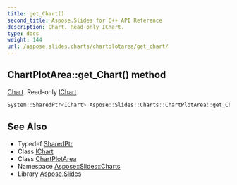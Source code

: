```yaml
---
title: get_Chart()
second_title: Aspose.Slides for C++ API Reference
description: Chart. Read-only IChart.
type: docs
weight: 144
url: /aspose.slides.charts/chartplotarea/get_chart/
---
```

## ChartPlotArea::get_Chart() method


[Chart](../../chart/). Read-only [IChart](../../ichart/).

```cpp
System::SharedPtr<IChart> Aspose::Slides::Charts::ChartPlotArea::get_Chart() override
```

## See Also

* Typedef [SharedPtr](../../../system/sharedptr/)
* Class [IChart](../../ichart/)
* Class [ChartPlotArea](../)
* Namespace [Aspose::Slides::Charts](../../)
* Library [Aspose.Slides](../../../)